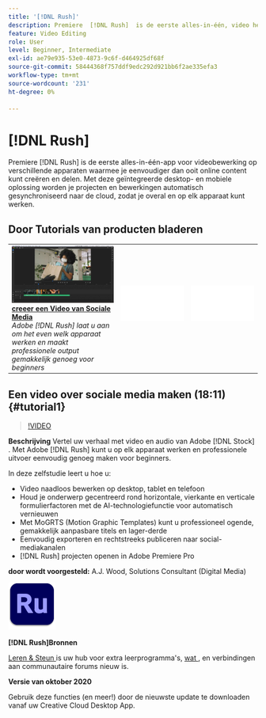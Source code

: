 ```yaml
---
title: '[!DNL Rush]'
description: Premiere  [!DNL Rush]  is de eerste alles-in-één, video het uitgeven app die het creëren van en het delen van online inhoud gemakkelijker maakt dan ooit
feature: Video Editing
role: User
level: Beginner, Intermediate
exl-id: ae79e935-53e0-4873-9c6f-d464925df68f
source-git-commit: 58444368f757ddf9edc292d921bb6f2ae335efa3
workflow-type: tm+mt
source-wordcount: '231'
ht-degree: 0%

---
```


# [!DNL Rush]

Premiere [!DNL Rush] is de eerste alles-in-één-app voor videobewerking op verschillende apparaten waarmee je eenvoudiger dan ooit online content kunt creëren en delen. Met deze geïntegreerde desktop- en mobiele oplossing worden je projecten en bewerkingen automatisch gesynchroniseerd naar de cloud, zodat je overal en op elk apparaat kunt werken.

## Door Tutorials van producten bladeren

<table style="table-layout:fixed">
<tr>
 <td>
   <a href="rush.md#tutorial1">
      <img alt="Een video voor sociale media maken" src="../assets/rush_socialMediaAd_wood_thumbnail.jpg" />
   </a>
    <div>
   <a href="rush.md#tutorial1"><strong> creeer een Video van Sociale Media </strong></a>
    </div>
    <em> Adobe [!DNL Rush] laat u aan om het even welk apparaat werken en maakt professionele output gemakkelijk genoeg voor beginners </em>
    <br>
  </td>
  <td>
    <img alt="Spacer" src="../assets/Whitespacer.png" />
    <div>
    <br>
  </td>
  <td>
    <img alt="Spacer" src="../assets/Whitespacer.png" />
    <div>
    <br>
  </td>
</tr>
</table>

## Een video over sociale media maken (18:11) {#tutorial1}

>[!VIDEO](https://video.tv.adobe.com/v/326900?hidetitle=true)

**Beschrijving**
Vertel uw verhaal met video en audio van Adobe [!DNL Stock] . Met Adobe [!DNL Rush] kunt u op elk apparaat werken en professionele uitvoer eenvoudig genoeg maken voor beginners.

In deze zelfstudie leert u hoe u:
* Video naadloos bewerken op desktop, tablet en telefoon
* Houd je onderwerp gecentreerd rond horizontale, vierkante en verticale formulierfactoren met de AI-technologiefunctie voor automatisch vernieuwen
* Met MoGRTS (Motion Graphic Templates) kunt u professioneel ogende, gemakkelijk aanpasbare titels en lager-derde
* Eenvoudig exporteren en rechtstreeks publiceren naar social-mediakanalen
* [!DNL Rush] projecten openen in Adobe Premiere Pro

**door wordt voorgesteld:**
A.J. Wood, Solutions Consultant (Digital Media)

![ Logo van het Rush ](../assets/ru_appicon_96.png)

**[!DNL Rush]Bronnen**

[ Leren &amp; Steun ](https://helpx.adobe.com/nl/support/premiere-rush.html) is uw hub voor extra leerprogramma&#39;s, [ wat ](https://helpx.adobe.com/nl/premiere-rush/user-guide.html/premiere-rush/help/whats-new.ug.html), en verbindingen aan communautaire forums nieuw is.

**Versie van oktober 2020**

Gebruik deze functies (en meer!) door de nieuwste update te downloaden vanaf uw Creative Cloud Desktop App.
